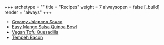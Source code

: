 +++ 
archetype = "" 
title = "Recipes" 
weight = 7
alwaysopen = false
[_build]
  render = "always"
+++

- [Creamy Jalepeno Sauce](Creamy%20Jalepeno%20Sauce.md)
- [Easy Mango Salsa Quinoa Bowl](Easy%20Mango%20Salsa%20Quinoa%20Bowl.md)
- [Vegan Tofu Quesadilla](Vegan%20Tofu%20Quesadilla.md)
- [Tempeh Bacon](Tempeh%20Bacon.md)